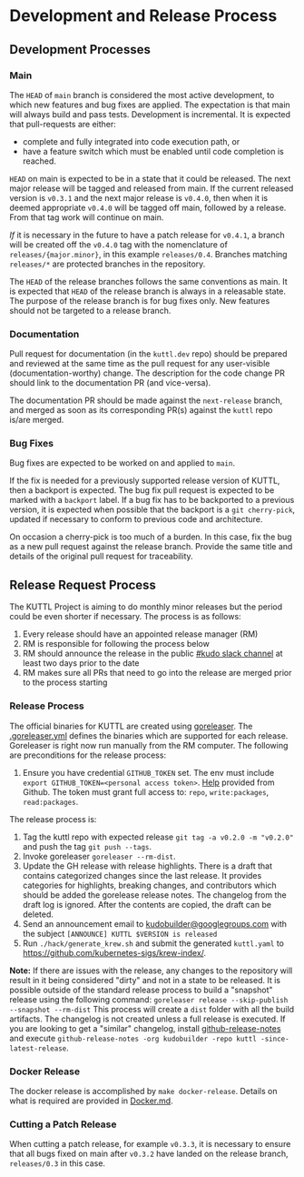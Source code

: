 # Development and Release Process

## Development Processes

### Main

The `HEAD` of `main` branch is considered the most active development, to which new features and bug fixes are applied. The expectation is that main will always build and pass tests.
Development is incremental. It is expected that pull-requests are either:
 - complete and fully integrated into code execution path, or
 - have a feature switch which must be enabled until code completion is reached.

`HEAD` on main is expected to be in a state that it could be released.
The next major release will be tagged and released from main.
If the current released version is `v0.3.1` and the next major release is `v0.4.0`, then when it is deemed appropriate `v0.4.0` will be tagged off main, followed by a release.
From that tag work will continue on main.

*If* it is necessary in the future to have a patch release for `v0.4.1`, a branch will be created off the `v0.4.0` tag with the nomenclature of `releases/{major.minor}`, in this example `releases/0.4`.
Branches matching `releases/*` are protected branches in the repository.

The `HEAD` of the release branches follows the same conventions as main.  It is expected that `HEAD` of the release branch is always in a releasable state. The purpose of the release branch is for bug fixes only.  New features should not be targeted to a release branch.

### Documentation

Pull request for documentation (in the `kuttl.dev` repo) should be prepared and reviewed at
the same time as the pull request for any user-visible (documentation-worthy) change.
The description for the code change PR should link to the documentation PR (and vice-versa).

The documentation PR should be made against the `next-release` branch, and merged as soon as its
corresponding PR(s) against the `kuttl` repo is/are merged.

### Bug Fixes

Bug fixes are expected to be worked on and applied to `main`.

If the fix is needed for a previously supported release version of KUTTL, then a backport is expected.
The bug fix pull request is expected to be marked with a `backport` label.
If a bug fix has to be backported to a previous version, it is expected when possible that the backport is a `git cherry-pick`, updated if necessary to conform to previous code and architecture.

On occasion a cherry-pick is too much of a burden. In this case, fix the bug as a new pull request against the release branch.
Provide the same title and details of the original pull request for traceability.

## Release Request Process

The KUTTL Project is aiming to do monthly minor releases but the period could be even shorter if necessary. The process is as follows:

1. Every release should have an appointed release manager (RM)
1. RM is responsible for following the process below
1. RM should announce the release in the public [#kudo slack channel](https://kubernetes.slack.com/messages/kudo/) at least two days prior to the date
1. RM makes sure all PRs that need to go into the release are merged prior to the process starting

### Release Process

The official binaries for KUTTL are created using [goreleaser](https://goreleaser.com/). The [.goreleaser.yml](.goreleaser.yml) defines the binaries which are supported for each release. Goreleaser is right now run manually from the RM computer. The following are preconditions for the release process:

1. Ensure you have credential `GITHUB_TOKEN` set.
The env must include `export GITHUB_TOKEN=<personal access token>`.
[Help](https://help.github.com/en/articles/creating-a-personal-access-token-for-the-command-line) provided from Github.
The token must grant full access to: `repo`, `write:packages`, `read:packages`.


The release process is:

1. Tag the kuttl repo with expected release `git tag -a v0.2.0 -m "v0.2.0"` and push the tag `git push --tags`.
1. Invoke goreleaser `goreleaser --rm-dist`.
1. Update the GH release with release highlights. There is a draft that contains categorized changes since the last release. It provides categories for highlights, breaking changes, and contributors which should be added the gorelease release notes. The changelog from the draft log is ignored. After the contents are copied, the draft can be deleted.
1. Send an announcement email to [kudobuilder@googlegroups.com](https://groups.google.com/forum/#!forum/kudobuilder) with the subject `[ANNOUNCE] KUTTL $VERSION is released`
1. Run `./hack/generate_krew.sh` and submit the generated `kuttl.yaml` to https://github.com/kubernetes-sigs/krew-index/.


**Note:** If there are issues with the release, any changes to the repository will result in it being considered "dirty" and not in a state to be released.
It is possible outside of the standard release process to build a "snapshot" release using the following command: `goreleaser release --skip-publish --snapshot --rm-dist`
This process will create a `dist` folder with all the build artifacts. The changelog is not created unless a full release is executed. If you are looking to get a "similar" changelog, install [github-release-notes](https://github.com/buchanae/github-release-notes) and execute `github-release-notes -org kudobuilder -repo kuttl -since-latest-release`.

### Docker Release

The docker release is accomplished by `make docker-release`.  Details on what is required are provided in [Docker.md](DOCKER.md).


### Cutting a Patch Release

When cutting a patch release, for example `v0.3.3`, it is necessary to ensure that all bugs fixed on main after `v0.3.2` have landed on the release branch, `releases/0.3` in this case.

